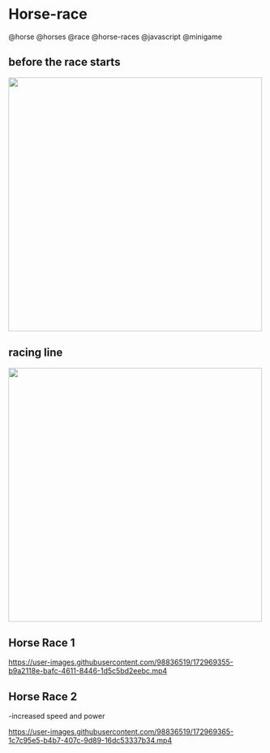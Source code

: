 # Horse-race
@horse @horses @race @horse-races @javascript @minigame


## before the race starts
<img src = "https://user-images.githubusercontent.com/98836519/172969008-372c539e-9073-4e80-b40b-6457fcfebf5c.jpg" width=500>

## racing line
<img src = "https://user-images.githubusercontent.com/98836519/172969152-c64b7750-e29b-4d11-a116-bdf99a784bf5.jpg" width=500>

## Horse Race 1
https://user-images.githubusercontent.com/98836519/172969355-b9a2118e-bafc-4611-8446-1d5c5bd2eebc.mp4

## Horse Race 2
  -increased speed and power

https://user-images.githubusercontent.com/98836519/172969365-1c7c95e5-b4b7-407c-9d89-16dc53337b34.mp4






